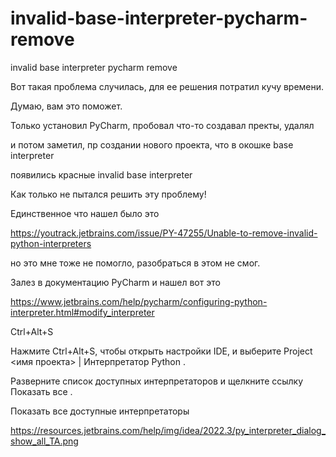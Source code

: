 # invalid-base-interpreter-pycharm-remove
invalid base interpreter pycharm remove

Вот такая проблема случилась, для ее решения потратил кучу времени.

Думаю, вам это поможет.

Только установил PyCharm, пробовал что-то создавал пректы, удалял

и потом заметил, пр создании нового проекта, что в окошке base interpreter

появились красные invalid base interpreter

Как только не пытался решить эту проблему!

Единственное что нашел было это 

https://youtrack.jetbrains.com/issue/PY-47255/Unable-to-remove-invalid-python-interpreters

но это мне тоже не помогло, разобраться в этом не смог.

Залез в документацию PyCharm и нашел вот это

https://www.jetbrains.com/help/pycharm/configuring-python-interpreter.html#modify_interpreter

Ctrl+Alt+S 

Нажмите Ctrl+Alt+S, чтобы открыть настройки IDE, и выберите Project <имя проекта> | Интерпретатор Python .

Разверните список доступных интерпретаторов и щелкните ссылку Показать все .

Показать все доступные интерпретаторы

https://resources.jetbrains.com/help/img/idea/2022.3/py_interpreter_dialog_show_all_TA.png
